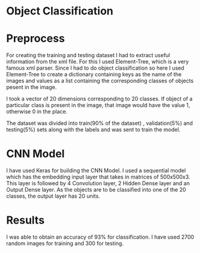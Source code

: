 # Object Classification



# Preprocess

For creating the training and testing dataset I had to extract useful information from the xml
file. For this I used Element-Tree, which is a very famous xml parser. Since I had to do object
classification so here I used Element-Tree to create a dictionary containing keys as the name
of the images and values as a list containing the corresponding classes of objects pesent in the
image.

I took a vector of 20 dimensions corresponding to 20 classes. If object of a particular class is
present in the image, that image would have the value 1, otherwise 0 in the place.

The dataset was divided into train(90% of the dataset) , validation(5%) and testing(5%) sets along
with the labels and was sent to train the model.



# CNN Model

I have used Keras for building the CNN Model. I used a sequential model which has the embedding
input layer that takes in matrices of 500x500x3. This layer is followed by 4 Convolution layer,
2 Hidden Dense layer and an Output Dense layer. As the objects are to be classified into one of
the 20 classes, the output layer has 20 units.



# Results

I was able to obtain an accuracy of 93% for classification. I have used 2700 random images for
training and 300 for testing.
